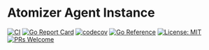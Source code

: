 # Atomizer Agent Instance

[![CI](https://github.com/devnw/atomizer-test-agent/actions/workflows/build.yml/badge.svg)](https://github.com/devnw/atomizer-test-agent/actions)
[![Go Report Card](https://goreportcard.com/badge/atomizer.io/test-agent)](https://goreportcard.com/report/atomizer.io/test-agent)
[![codecov](https://codecov.io/gh/devnw/atomizer-test-agent/branch/main/graph/badge.svg)](https://codecov.io/gh/devnw/atomizer-test-agent)
[![Go Reference](https://pkg.go.dev/badge/atomizer.io/test-agent.svg)](https://pkg.go.dev/atomizer.io/test-agent)
[![License: MIT](https://img.shields.io/badge/License-MIT-yellow.svg)](https://opensource.org/licenses/MIT)
[![PRs Welcome](https://img.shields.io/badge/PRs-welcome-brightgreen.svg)](http://makeapullrequest.com)
